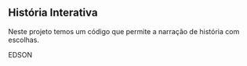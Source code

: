 ## História Interativa

Neste projeto temos um código que permite a narração de história com escolhas.

EDSON